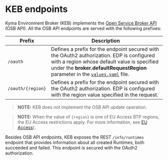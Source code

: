 # KEB endpoints

Kyma Environment Broker (KEB) implements the [Open Service Broker API](https://github.com/openservicebrokerapi/servicebroker/blob/v2.14/spec.md) (OSB API). All the OSB API endpoints are served with the following prefixes:

| Prefix | Description |
|---|---|
| `/oauth` | Defines a prefix for the endpoint secured with the OAuth2 authorization. EDP is configured with a region whose default value is specified under the **broker.defaultRequestRegion** parameter in the [`values.yaml`](https://github.com/kyma-project/control-plane/blob/main/resources/kcp/charts/kyma-environment-broker/values.yaml) file. |
| `/oauth/{region}` | Defines a prefix for the endpoint secured with the OAuth2 authorization. EDP is configured with the region value specified in the request. |

> **NOTE:** KEB does not implement the OSB API update operation.

> **NOTE:** When the value of `{region}` is one of EU Access BTP regions, the EU Access restrictions apply. For more information, see [EU Access](.03-18-eu-access.md)).

Besides OSB API endpoints, KEB exposes the REST `/info/runtimes` endpoint that provides information about all created Runtimes, both succeeded and failed. This endpoint is secured with the OAuth2 authorization.
